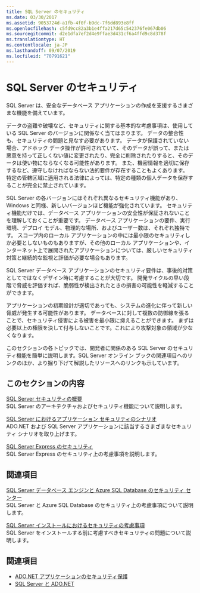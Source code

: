 ```yaml
---
title: SQL Server のセキュリティ
ms.date: 03/30/2017
ms.assetid: 9053724d-a1fb-4f0f-b9dc-7f6dd893e8ff
ms.openlocfilehash: c5fd9cc82a3b1e4ffa217d65c542376fe067db06
ms.sourcegitcommit: d2e1dfa7ef2d4e9ffae3d431cf6a4ffd9c8d378f
ms.translationtype: HT
ms.contentlocale: ja-JP
ms.lasthandoff: 09/07/2019
ms.locfileid: "70791621"
---
```

# <a name="sql-server-security"></a>SQL Server のセキュリティ
SQL Server は、安全なデータベース アプリケーションの作成を支援するさまざまな機能を備えています。  
  
 データの盗難や破壊など、セキュリティに関する基本的な考慮事項は、使用している SQL Server のバージョンに関係なく当てはまります。 データの整合性も、セキュリティの問題と見なす必要があります。 データが保護されていない場合、アドホック データ操作が許可されていて、そのデータが誤って、または悪意を持って正しくない値に変更されたり、完全に削除されたりすると、そのデータは使い物にならなくなる可能性があります。 また、機密情報を適切に保存するなど、遵守しなければならない法的要件が存在することもよくあります。 特定の管轄区域に適用される法律によっては、特定の種類の個人データを保存することが完全に禁止されています。  
  
 SQL Server の各バージョンにはそれぞれ異なるセキュリティ機能があり、Windows と同様、新しいバージョンほど機能が強化されています。 セキュリティ機能だけでは、データベース アプリケーションの安全性が保証されないことを理解しておくことが重要です。 データベース アプリケーションの要件、実行環境、デプロイ モデル、物理的な場所、およびユーザー数は、それぞれ独特です。 スコープ内のローカル アプリケーションの中には最小限のセキュリティしか必要としないものもありますが、その他のローカル アプリケーションや、インターネット上で展開されたアプリケーションについては、厳しいセキュリティ対策と継続的な監視と評価が必要な場合もあります。  
  
 SQL Server データベース アプリケーションのセキュリティ要件は、事後的対策としてではなくデザイン時に考慮することが大切です。 開発サイクルの早い段階で脅威を評価すれば、脆弱性が検出されたときの損害の可能性を軽減することができます。  
  
 アプリケーションの初期設計が適切であっても、システムの進化に伴って新しい脅威が発生する可能性があります。 データベースに対して複数の防御線を張ることで、セキュリティ侵害による被害を最小限に抑えることができます。 まずは必要以上の権限を決して付与しないことです。これにより攻撃対象の領域が少なくなります。  
  
 このセクションの各トピックでは、開発者に関係のある SQL Server のセキュリティ機能を簡単に説明します。SQL Server オンライン ブックの関連項目へのリンクのほか、より掘り下げて解説したリソースへのリンクも示しています。  
  
## <a name="in-this-section"></a>このセクションの内容  
 [SQL Server セキュリティの概要](overview-of-sql-server-security.md)  
 SQL Server のアーキテクチャおよびセキュリティ機能について説明します。  
  
 [SQL Server におけるアプリケーション セキュリティのシナリオ](application-security-scenarios-in-sql-server.md)  
 ADO.NET および SQL Server アプリケーションに該当するさまざまなセキュリティ シナリオを取り上げます。  
  
 [SQL Server Express のセキュリティ](sql-server-express-security.md)  
 SQL Server Express のセキュリティ上の考慮事項を説明します。  
  
## <a name="related-sections"></a>関連項目  
[SQL Server データベース エンジンと Azure SQL Database のセキュリティ センター](/sql/relational-databases/security/security-center-for-sql-server-database-engine-and-azure-sql-database)  
SQL Server と Azure SQL Database のセキュリティ上の考慮事項について説明します。

[SQL Server インストールにおけるセキュリティの考慮事項](/sql/sql-server/install/security-considerations-for-a-sql-server-installation)  
SQL Server をインストールする前に考慮すべきセキュリティの問題について説明します。

## <a name="see-also"></a>関連項目

- [ADO.NET アプリケーションのセキュリティ保護](../securing-ado-net-applications.md)
- [SQL Server と ADO.NET](index.md)
